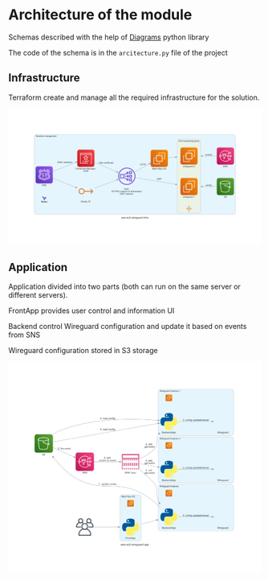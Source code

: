 # Architecture of the module

Schemas described with the help of [Diagrams](https://diagrams.mingrammer.com/) python library

The code of the schema is in the `arcitecture.py` file of the project

## Infrastructure

Terraform create and manage all the required infrastructure for the solution.

[![TF WIREGUARD SERVER](aws-ec2-wireguard_infra.png)](aws-ec2-wireguard_infra.png)

## Application

Application divided into two parts (both can run on the same server or different servers).

FrontApp provides user control and information UI

Backend control Wireguard configuration and update it based on events from SNS

Wireguard configuration stored in S3 storage

[![TF WIREGUARD SERVER](aws-ec2-wireguard_app.png)](aws-ec2-wireguard_app.png)
